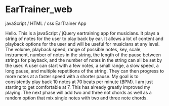 # EarTrainer_web
javaScript / HTML / css EarTrainer App

Hello. This is a javaScript / jQuery eartraining app for musicians. It plays a string of notes for the user to play back by ear. It allows a lot of content and playback options for the user and will be useful for musicians at any level. The volume, playback speed, range of possible notes, key, scale, instrument, number of notes in the string, the length of the pause between strings for playback, and the number of notes in the string can all be set by the user. A user can start with a few notes, a small range, a slow speed, a long pause, and multiple repetitions of the string. They can then progress to more notes at a faster speed with a shorter pause. My goal is to consistently play back 10 notes at 70 beats per minute (BPM). I am just starting to get comfortable at 7. This has already greatly improved my playing. The next phase will add two and three not chords as well as a random option that mix single notes with two and three note chords.
